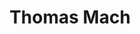 ---
# Display name
title: Thomas Mach

# Username (this should match the folder name)
authors:
- thomas-mach

# Is this the primary user of the site?
superuser: false

# Link to personal page
social:
- icon: address-card
  icon_pack: fas
  link: 'https://sites.google.com/site/thomasmach/' 
---